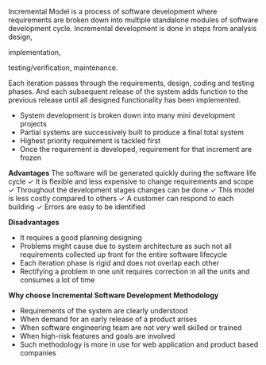 
Incremental Model is a process of
software development where
requirements are broken down into
multiple standalone modules of
software development cycle.
Incremental development is done in
steps from analysis design,

implementation,

testing/verification, maintenance.


Each iteration passes through the
requirements, design, coding and
testing phases. And each
subsequent release of the system
adds function to the previous
release until all designed
functionality has been
implemented.

- System development is broken
down into many mini
development projects
- Partial systems are successively
built to produce a final total
system
- Highest priority requirement is
tackled first
- Once the requirement is
developed, requirement for that
increment are frozen

**Advantages**
The software will be generated quickly
during the software life cycle
✓ It is flexible and less expensive to change
requirements and scope
✓ Throughout the development stages
changes can be done
✓ This model is less costly compared to
others
✓ A customer can respond to each building
✓ Errors are easy to be identified

**Disadvantages**
- It requires a good planning designing
- Problems might cause due to system
architecture as such not all requirements
collected up front for the entire software
lifecycle
- Each iteration phase is rigid and does not
overlap each other
- Rectifying a problem in one unit requires
correction in all the units and consumes a
lot of time

**Why choose Incremental Software Development Methodology**
- Requirements of the system are
clearly understood
- When demand for an early release of
a product arises
- When software engineering team
are not very well skilled or trained
- When high-risk features and goals
are involved
- Such methodology is more in use for
web application and product based
companies

